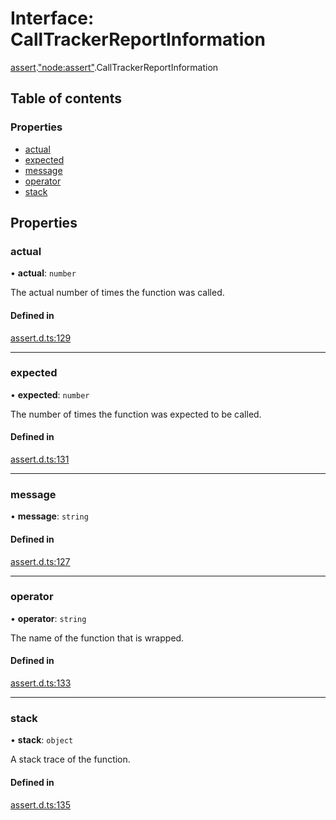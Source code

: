 # Interface: CallTrackerReportInformation

[assert](../modules/assert.md).["node:assert"](../modules/assert._node_assert_.md).CallTrackerReportInformation

## Table of contents

### Properties

- [actual](assert._node_assert_.CallTrackerReportInformation.md#actual)
- [expected](assert._node_assert_.CallTrackerReportInformation.md#expected)
- [message](assert._node_assert_.CallTrackerReportInformation.md#message)
- [operator](assert._node_assert_.CallTrackerReportInformation.md#operator)
- [stack](assert._node_assert_.CallTrackerReportInformation.md#stack)

## Properties

### actual

• **actual**: `number`

The actual number of times the function was called.

#### Defined in

[assert.d.ts:129](https://github.com/goodcodedev/bun-types/blob/8bd1b3a/assert.d.ts#L129)

___

### expected

• **expected**: `number`

The number of times the function was expected to be called.

#### Defined in

[assert.d.ts:131](https://github.com/goodcodedev/bun-types/blob/8bd1b3a/assert.d.ts#L131)

___

### message

• **message**: `string`

#### Defined in

[assert.d.ts:127](https://github.com/goodcodedev/bun-types/blob/8bd1b3a/assert.d.ts#L127)

___

### operator

• **operator**: `string`

The name of the function that is wrapped.

#### Defined in

[assert.d.ts:133](https://github.com/goodcodedev/bun-types/blob/8bd1b3a/assert.d.ts#L133)

___

### stack

• **stack**: `object`

A stack trace of the function.

#### Defined in

[assert.d.ts:135](https://github.com/goodcodedev/bun-types/blob/8bd1b3a/assert.d.ts#L135)
